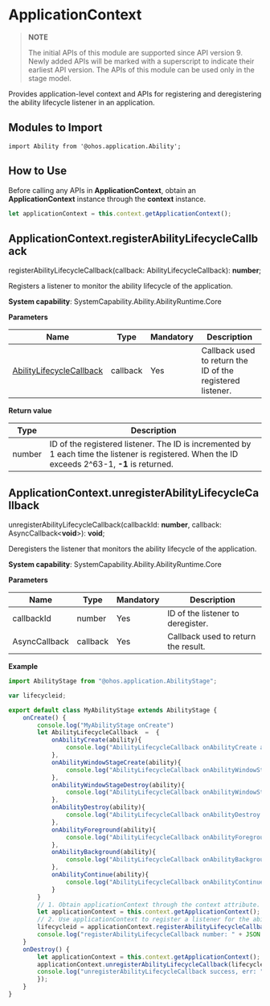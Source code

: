 # ApplicationContext

> **NOTE**
> 
> The initial APIs of this module are supported since API version 9. Newly added APIs will be marked with a superscript to indicate their earliest API version. 
> The APIs of this module can be used only in the stage model.

Provides application-level context and APIs for registering and deregistering the ability lifecycle listener in an application.

## Modules to Import

```
import Ability from '@ohos.application.Ability';
```

## How to Use

Before calling any APIs in **ApplicationContext**, obtain an **ApplicationContext** instance through the **context** instance.

```js
let applicationContext = this.context.getApplicationContext();
```


## ApplicationContext.registerAbilityLifecycleCallback

registerAbilityLifecycleCallback(callback: AbilityLifecycleCallback): **number**;

Registers a listener to monitor the ability lifecycle of the application.

**System capability**: SystemCapability.Ability.AbilityRuntime.Core

**Parameters**

| Name                  | Type    | Mandatory| Description                          |
| ------------------------ | -------- | ---- | ------------------------------ |
| [AbilityLifecycleCallback](js-apis-application-abilityLifecycleCallback.md) | callback | Yes  | Callback used to return the ID of the registered listener.|

**Return value**

| Type  | Description                          |
| ------ | ------------------------------ |
| number | ID of the registered listener. The ID is incremented by 1 each time the listener is registered. When the ID exceeds 2^63-1, **-1** is returned.|


## ApplicationContext.unregisterAbilityLifecycleCallback

unregisterAbilityLifecycleCallback(callbackId: **number**,  callback: AsyncCallback<**void**>): **void**;

Deregisters the listener that monitors the ability lifecycle of the application.

**System capability**: SystemCapability.Ability.AbilityRuntime.Core

**Parameters**

| Name       | Type    | Mandatory| Description                      |
| ------------- | -------- | ---- | -------------------------- |
| callbackId    | number   | Yes  | ID of the listener to deregister.|
| AsyncCallback | callback | Yes  | Callback used to return the result.                  |

**Example**

  ```js
  import AbilityStage from "@ohos.application.AbilityStage";

  var lifecycleid;

  export default class MyAbilityStage extends AbilityStage {
      onCreate() {
          console.log("MyAbilityStage onCreate")
          let AbilityLifecycleCallback  =  {
              onAbilityCreate(ability){
                  console.log("AbilityLifecycleCallback onAbilityCreate ability:" + JSON.stringify(ability));        
              },
              onAbilityWindowStageCreate(ability){
                  console.log("AbilityLifecycleCallback onAbilityWindowStageCreate ability:" + JSON.stringify(ability));           
              },
              onAbilityWindowStageDestroy(ability){
                  console.log("AbilityLifecycleCallback onAbilityWindowStageDestroy ability:" + JSON.stringify(ability));
              },
              onAbilityDestroy(ability){
                  console.log("AbilityLifecycleCallback onAbilityDestroy ability:" + JSON.stringify(ability));             
              },
              onAbilityForeground(ability){
                  console.log("AbilityLifecycleCallback onAbilityForeground ability:" + JSON.stringify(ability));             
              },
              onAbilityBackground(ability){
                  console.log("AbilityLifecycleCallback onAbilityBackground ability:" + JSON.stringify(ability));              
              },
              onAbilityContinue(ability){
                  console.log("AbilityLifecycleCallback onAbilityContinue ability:" + JSON.stringify(ability));
              }
          }
          // 1. Obtain applicationContext through the context attribute.
          let applicationContext = this.context.getApplicationContext();
          // 2. Use applicationContext to register a listener for the ability lifecycle in the application.
          lifecycleid = applicationContext.registerAbilityLifecycleCallback(AbilityLifecycleCallback);
          console.log("registerAbilityLifecycleCallback number: " + JSON.stringify(lifecycleid));       
      }
      onDestroy() {
          let applicationContext = this.context.getApplicationContext();
          applicationContext.unregisterAbilityLifecycleCallback(lifecycleid, (error, data) => {
          console.log("unregisterAbilityLifecycleCallback success, err: " + JSON.stringify(error));
          });
      }
  }
  ```
